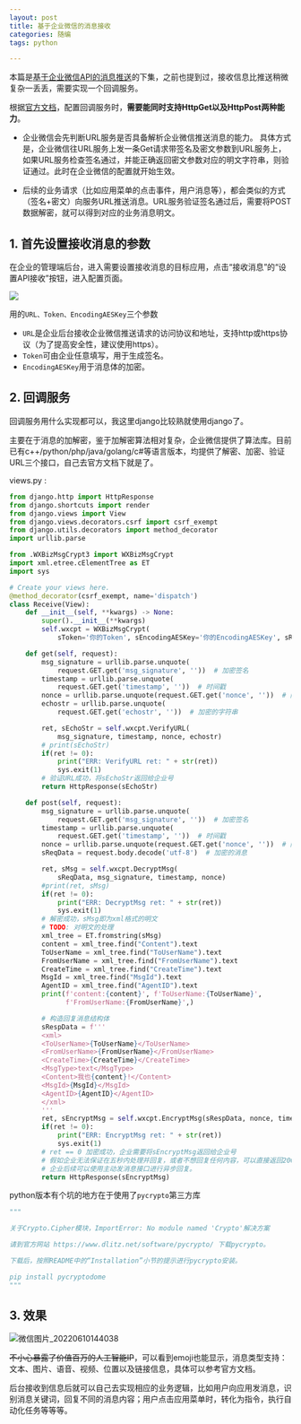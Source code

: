 ```yaml
---
layout: post
title: 基于企业微信的消息接收
categories: 随编
tags: python

---
```


本篇是[基于企业微信API的消息推送](https://ixjx.github.io/blog/2022-03-31/%E5%9F%BA%E4%BA%8E%E4%BC%81%E4%B8%9A%E5%BE%AE%E4%BF%A1API%E7%9A%84%E6%B6%88%E6%81%AF%E6%8E%A8%E9%80%81/)的下集，之前也提到过，接收信息比推送稍微复杂一丢丢，需要实现一个回调服务。

根据[官方文档](https://developer.work.weixin.qq.com/document/path/90238)，配置回调服务时，**需要能同时支持HttpGet以及HttpPost两种能力**。

- 企业微信会先判断URL服务是否具备解析企业微信推送消息的能力。
  具体方式是，企业微信往URL服务上发一条Get请求带签名及密文参数到URL服务上，如果URL服务检查签名通过，并能正确返回密文参数对应的明文字符串，则验证通过。此时在企业微信的配置就开始生效。

- 后续的业务请求（比如应用菜单的点击事件，用户消息等），都会类似的方式（签名+密文）向服务URL推送消息。URL服务验证签名通过后，需要将POST数据解密，就可以得到对应的业务消息明文。

## 1. 首先设置接收消息的参数

在企业的管理端后台，进入需要设置接收消息的目标应用，点击“接收消息”的“设置API接收”按钮，进入配置页面。

![](https://wework.qpic.cn/wwpic/811920_5NH6quLcQXyXXjT_1578920675/0)

用的`URL、Token、EncodingAESKey`三个参数

- `URL`是企业后台接收企业微信推送请求的访问协议和地址，支持http或https协议（为了提高安全性，建议使用https）。
- `Token`可由企业任意填写，用于生成签名。
- `EncodingAESKey`用于消息体的加密。

## 2. 回调服务

回调服务用什么实现都可以，我这里django比较熟就使用django了。

主要在于消息的加解密，鉴于加解密算法相对复杂，企业微信提供了算法库。目前已有c++/python/php/java/golang/c#等语言版本，均提供了解密、加密、验证URL三个接口，自己去官方文档下就是了。

views.py :

```python
from django.http import HttpResponse
from django.shortcuts import render
from django.views import View
from django.views.decorators.csrf import csrf_exempt
from django.utils.decorators import method_decorator
import urllib.parse

from .WXBizMsgCrypt3 import WXBizMsgCrypt
import xml.etree.cElementTree as ET
import sys

# Create your views here.
@method_decorator(csrf_exempt, name='dispatch')
class Receive(View):
    def __init__(self, **kwargs) -> None:
        super().__init__(**kwargs)
        self.wxcpt = WXBizMsgCrypt(
            sToken='你的Token', sEncodingAESKey='你的EncodingAESKey', sReceiveId='你的corp_id')  # corp_id

    def get(self, request):
        msg_signature = urllib.parse.unquote(
            request.GET.get('msg_signature', ''))  # 加密签名
        timestamp = urllib.parse.unquote(
            request.GET.get('timestamp', ''))  # 时间戳
        nonce = urllib.parse.unquote(request.GET.get('nonce', ''))  # 随机数
        echostr = urllib.parse.unquote(
            request.GET.get('echostr', ''))  # 加密的字符串

        ret, sEchoStr = self.wxcpt.VerifyURL(
            msg_signature, timestamp, nonce, echostr)
        # print(sEchoStr)
        if(ret != 0):
            print("ERR: VerifyURL ret: " + str(ret))
            sys.exit(1)
        # 验证URL成功，将sEchoStr返回给企业号
        return HttpResponse(sEchoStr)

    def post(self, request):
        msg_signature = urllib.parse.unquote(
            request.GET.get('msg_signature', ''))  # 加密签名
        timestamp = urllib.parse.unquote(
            request.GET.get('timestamp', ''))  # 时间戳
        nonce = urllib.parse.unquote(request.GET.get('nonce', ''))  # 随机数
        sReqData = request.body.decode('utf-8')  # 加密的消息

        ret, sMsg = self.wxcpt.DecryptMsg(
            sReqData, msg_signature, timestamp, nonce)
        #print(ret, sMsg)
        if(ret != 0):
            print("ERR: DecryptMsg ret: " + str(ret))
            sys.exit(1)
        # 解密成功，sMsg即为xml格式的明文
        # TODO: 对明文的处理
        xml_tree = ET.fromstring(sMsg)
        content = xml_tree.find("Content").text
        ToUserName = xml_tree.find("ToUserName").text
        FromUserName = xml_tree.find("FromUserName").text
        CreateTime = xml_tree.find("CreateTime").text
        MsgId = xml_tree.find("MsgId").text
        AgentID = xml_tree.find("AgentID").text
        print(f'content:{content}', f'ToUserName:{ToUserName}',
              f'FromUserName:{FromUserName}',)

        # 构造回复消息结构体
        sRespData = f'''
        <xml>
        <ToUserName>{ToUserName}</ToUserName>
        <FromUserName>{FromUserName}</FromUserName>
        <CreateTime>{CreateTime}</CreateTime>
        <MsgType>text</MsgType>
        <Content>我也{content}!</Content>
        <MsgId>{MsgId}</MsgId>
        <AgentID>{AgentID}</AgentID>
        </xml>
        '''
        ret, sEncryptMsg = self.wxcpt.EncryptMsg(sRespData, nonce, timestamp)
        if(ret != 0):
            print("ERR: EncryptMsg ret: " + str(ret))
            sys.exit(1)
        # ret == 0 加密成功，企业需要将sEncryptMsg返回给企业号
        # 假如企业无法保证在五秒内处理并回复，或者不想回复任何内容，可以直接返回200（即以空串为返回包）。
        # 企业后续可以使用主动发消息接口进行异步回复。
        return HttpResponse(sEncryptMsg)
```

python版本有个坑的地方在于使用了`pycrypto`第三方库

```python
"""

关于Crypto.Cipher模块，ImportError: No module named 'Crypto'解决方案

请到官方网站 https://www.dlitz.net/software/pycrypto/ 下载pycrypto。

下载后，按照README中的“Installation”小节的提示进行pycrypto安装。

pip install pycryptodome
"""
```

## 3. 效果

![微信图片_20220610144038](https://user-images.githubusercontent.com/4729226/173006198-6d91a6ba-1d31-44d9-afab-852374a5ea10.jpg)

~~不小心暴露了价值百万的人工智能IP~~，可以看到emoji也能显示，消息类型支持：文本、图片、语音、视频、位置以及链接信息，具体可以参考官方文档。

后台接收到信息后就可以自己去实现相应的业务逻辑，比如用户向应用发消息，识别消息关键词，回复不同的消息内容；用户点击应用菜单时，转化为指令，执行自动化任务等等等。